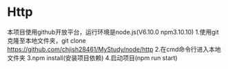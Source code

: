 # Http
本项目使用github开放平台，运行环境是node.js(V6.10.0 npm3.10.10)
1.使用git克隆至本地文件夹，git clone https://github.com/chjish28461/MyStudy/node/http
2.在cmd命令行进入本地文件夹
3.npm install(安装项目依赖)
4.启动项目(npm run start)
